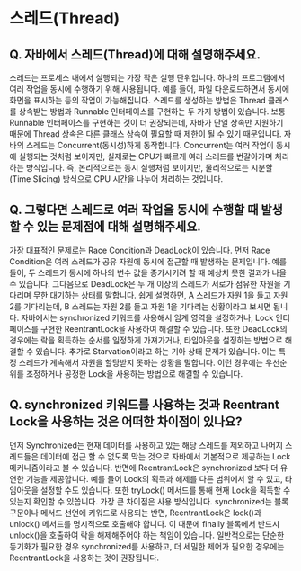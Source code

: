 # 스레드(Thread)

## **Q. 자바에서 스레드(Thread)에 대해 설명해주세요.**

스레드는 프로세스 내에서 실행되는 가장 작은 실행 단위입니다. 하나의 프로그램에서 여러 작업을 동시에 수행하기 위해 사용됩니다. 예를 들어, 파일 다운로드하면서 동시에 화면을 표시하는 등의 작업이 가능해집니다. 스레드를 생성하는 방법은 Thread 클래스를 상속받는 방법과 Runnable 인터페이스를 구현하는 두 가지 방법이 있습니다. 보통 Runnable 인터페이스를 구현하는 것이 더 권장되는데, 자바가 단일 상속만 지원하기 때문에 Thread 상속은 다른 클래스 상속이 필요할 때 제한이 될 수 있기 때문입니다. 자바의 스레드는 Concurrent(동시성)하게 동작합니다. Concurrent는 여러 작업이 동시에 실행되는 것처럼 보이지만, 실제로는 CPU가 빠르게 여러 스레드를 번갈아가며 처리하는 방식입니다. 즉, 논리적으로는 동시 실행처럼 보이지만, 물리적으로는 시분할(Time Slicing) 방식으로 CPU 시간을 나누어 처리하는 것입니다.



## **Q. 그렇다면 스레드로 여러 작업을 동시에 수행할 때 발생할 수 있는 문제점에 대해 설명해주세요.**

가장 대표적인 문제로는 Race Condition과 DeadLock이 있습니다. 먼저 Race Condition은 여러 스레드가 공유 자원에 동시에 접근할 때 발생하는 문제입니다. 예를 들어, 두 스레드가 동시에 하나의 변수 값을 증가시키려 할 때 예상치 못한 결과가 나올 수 있습니다. 그다음으로 DeadLock은 두 개 이상의 스레드가 서로가 점유한 자원을 기다리며 무한 대기하는 상태를 말합니다. 쉽게 설명하면, A 스레드가 자원 1을 들고 자원 2를 기다리는데, B 스레드는 자원 2를 들고 자원 1을 기다리는 상황이라고 보시면 됩니다. 자바에서는 synchronized 키워드를 사용해서 임계 영역을 설정하거나, Lock 인터페이스를 구현한 ReentrantLock을 사용하여 해결할 수 있습니다. 또한 DeadLock의 경우에는 락을 획득하는 순서를 일정하게 가져가거나, 타임아웃을 설정하는 방법으로 해결할 수 있습니다. 추가로 Starvation이라고 하는 기아 상태 문제가 있습니다. 이는 특정 스레드가 계속해서 자원을 할당받지 못하는 상황을 말합니다. 이런 경우에는 우선순위를 조정하거나 공정한 Lock을 사용하는 방법으로 해결할 수 있습니다.



## **Q. synchronized 키워드를 사용하는 것과 Reentrant Lock을 사용하는 것은 어떠한 차이점이 있나요?**

먼저 Synchronized는 현재 데이터를 사용하고 있는 해당 스레드를 제외하고 나머지 스레드들은 데이터에 접근 할 수 없도록 막는 것으로 자바에서 기본적으로 제공하는 Lock 메커니즘이라고 볼 수 있습니다. 반면에 ReentrantLock은 synchronized 보다 더 유연한 기능을 제공합니다. 예를 들어 Lock의 획득과 해제를 다른 범위에서 할 수 있고, 타임아웃을 설정할 수도 있습니다. 또한 tryLock() 메서드를 통해 현재 Lock을 획득할 수 있는지 확인할 수 있씁니다. 가장 큰 차이점은 사용 방식입니다. synchronized는 블록 구문이나 메서드 선언에 키워드로 사용되는 반면, ReentrantLock은 lock()과 unlock() 메서드를 명시적으로 호출해야 합니다. 이 때문에 finally 블록에서 반드시 unlock()을 호출하여 락을 해제해주어야 하는 책임이 있습니다. 일반적으로는 단순한 동기화가 필요한 경우 synchronized를 사용하고, 더 세밀한 제어가 필요한 경우에는 ReentrantLock을 사용하는 것이 권장됩니다.
